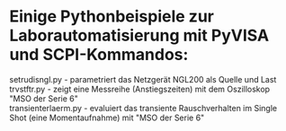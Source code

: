 # Einige Pythonbeispiele zur Laborautomatisierung mit PyVISA und SCPI-Kommandos: 
setrudisngl.py - parametriert das Netzgerät NGL200 als Quelle und Last \
trvstftr.py - zeigt eine Messreihe (Anstiegszeiten) mit dem Oszilloskop "MSO der Serie 6" \
transienterlaerm.py - evaluiert das transiente Rauschverhalten im Single Shot (eine Momentaufnahme) mit "MSO der Serie 6"
